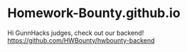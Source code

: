 # Homework-Bounty.github.io

Hi GunnHacks judges, check out our backend! https://github.com/HWBounty/hwbounty-backend
